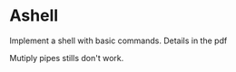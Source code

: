 # Ashell
Implement a shell with basic commands.
Details in the pdf

Mutiply pipes stills don't work. 
